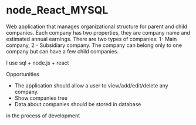 # node_React_MYSQL



Web application that manages organizational structure for parent and child companies.
Each company has two properties, they are company name and estimated annual earnings.
There are two types of companies: 1- Main company, 2 - Subsidiary company.
The company can belong only to one company but can have a few child companies.

I use sql + node.js + react

Opportunities
- The application should allow a user to view/add/edit/delete any company.
- Show companies tree
- Data about companies should be stored in database



in the process of development
